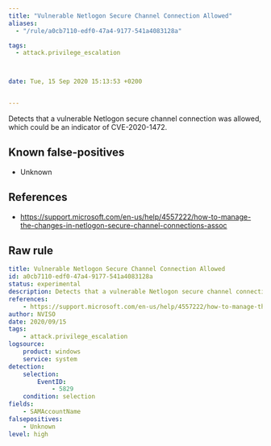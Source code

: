 ```yaml
---
title: "Vulnerable Netlogon Secure Channel Connection Allowed"
aliases:
  - "/rule/a0cb7110-edf0-47a4-9177-541a4083128a"

tags:
  - attack.privilege_escalation



date: Tue, 15 Sep 2020 15:13:53 +0200


---
```


Detects that a vulnerable Netlogon secure channel connection was allowed, which could be an indicator of CVE-2020-1472.

<!--more-->


## Known false-positives

* Unknown



## References

* https://support.microsoft.com/en-us/help/4557222/how-to-manage-the-changes-in-netlogon-secure-channel-connections-assoc


## Raw rule
```yaml
title: Vulnerable Netlogon Secure Channel Connection Allowed
id: a0cb7110-edf0-47a4-9177-541a4083128a
status: experimental
description: Detects that a vulnerable Netlogon secure channel connection was allowed, which could be an indicator of CVE-2020-1472.
references:
    - https://support.microsoft.com/en-us/help/4557222/how-to-manage-the-changes-in-netlogon-secure-channel-connections-assoc
author: NVISO
date: 2020/09/15
tags:
    - attack.privilege_escalation
logsource:
    product: windows
    service: system
detection:
    selection:
        EventID:
            - 5829
    condition: selection
fields:
    - SAMAccountName
falsepositives:
    - Unknown
level: high

```
